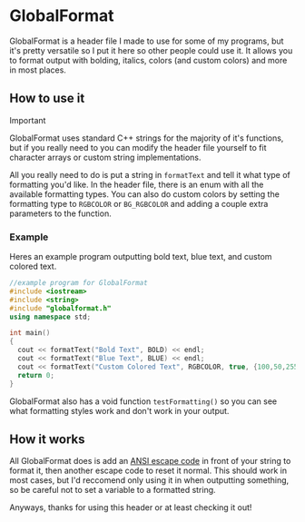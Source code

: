 # GlobalFormat
GlobalFormat is a header file I made to use for some of my programs, but it's pretty versatile so I put it here so other people could use it. It allows you to format output with bolding, italics, colors (and custom colors)
and more in most places.

## How to use it
> [!IMPORTANT]
> GlobalFormat uses standard C++ strings for the majority of it's functions, but if you really need to you can modify the header file yourself to fit character arrays or custom string implementations.

All you really need to do is put a string in `formatText` and tell it what type of formatting you'd like. In the header file, there is an enum with all the available formatting types.
You can also do custom colors by setting the formatting type to `RGBCOLOR` or `BG_RGBCOLOR` and adding a couple extra parameters to the function.

### Example
Heres an example program outputting bold text, blue text, and custom colored text.
```cpp
//example program for GlobalFormat
#include <iostream>
#include <string>
#include "globalformat.h"
using namespace std;

int main()
{
  cout << formatText("Bold Text", BOLD) << endl;
  cout << formatText("Blue Text", BLUE) << endl;
  cout << formatText("Custom Colored Text", RGBCOLOR, true, {100,50,255}) << endl; //  add the extra parameters for a custom color
  return 0;
}
```

GlobalFormat also has a void function `testFormatting()` so you can see what formatting styles work and don't work in your output.

## How it works
All GlobalFormat does is add an [ANSI escape code](https://en.wikipedia.org/wiki/ANSI_escape_code) in front of your string to format it, then another escape code to reset it normal. This should work in most cases, but 
I'd reccomend only using it in when outputting something, so be careful not to set a variable to a formatted string.

Anyways, thanks for using this header or at least checking it out!
